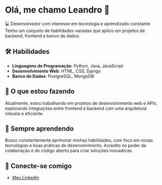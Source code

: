 # Olá, me chamo Leandro 👋

💻 Desenvolvedor com interesse em tecnologia e aprendizado constante. Tenho um conjunto de habilidades variadas que aplico em projetos de backend, frontend e banco de dados.

## 🛠️ Habilidades

- **Linguagens de Programação**: Python, Java, JavaScript
- **Desenvolvimento Web**: HTML, CSS, Django
- **Banco de Dados**: PostgreSQL, MongoDB

## 🚀 O que estou fazendo

Atualmente, estou trabalhando em projetos de desenvolvimento web e APIs, explorando integrações entre frontend e backend com uma arquitetura robusta e eficiente.

## 🌱 Sempre aprendendo

Busco constantemente aprimorar minhas habilidades, com foco em novas tecnologias e boas práticas de desenvolvimento. Acredito no poder da colaboração e do código aberto para criar soluções inovadoras.

## 🔗 Conecte-se comigo


- [Meu LinkedIn](https://www.linkedin.com/in/leandro-araujo-4aa8aa2b9/)
